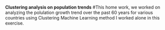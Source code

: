 **Clustering analysis on population trends**
#This home work, we worked on analyzing the polulation growth trend over the past 60 years for various countries using Clustering Machine Learning method
I worked alone in this exercise. 
